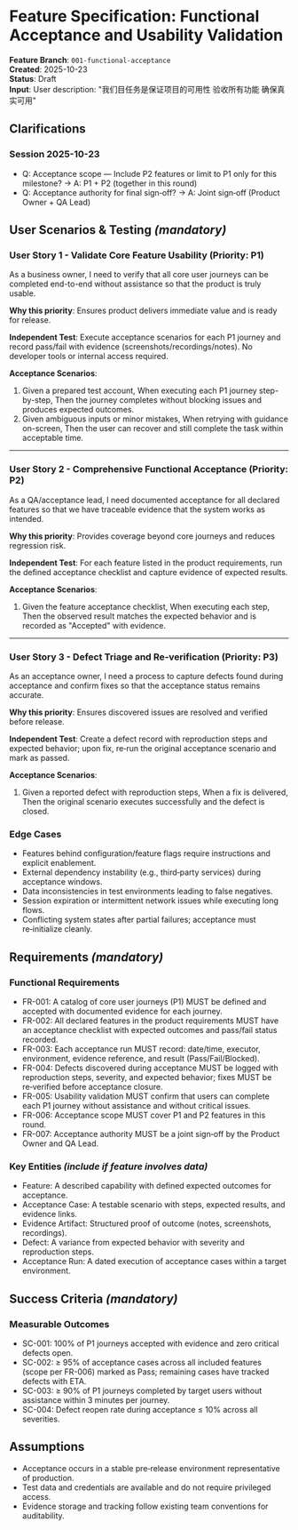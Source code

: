 # Feature Specification: Functional Acceptance and Usability Validation

**Feature Branch**: `001-functional-acceptance`  
**Created**: 2025-10-23  
**Status**: Draft  
**Input**: User description: "我们目任务是保证项目的可用性 验收所有功能 确保真实可用"

## Clarifications

### Session 2025-10-23

- Q: Acceptance scope — Include P2 features or limit to P1 only for this milestone? → A: P1 + P2 (together in this round)
- Q: Acceptance authority for final sign‑off? → A: Joint sign‑off (Product Owner + QA Lead)

## User Scenarios & Testing *(mandatory)*

### User Story 1 - Validate Core Feature Usability (Priority: P1)

As a business owner, I need to verify that all core user journeys can be completed
end-to-end without assistance so that the product is truly usable.

**Why this priority**: Ensures product delivers immediate value and is ready for release.

**Independent Test**: Execute acceptance scenarios for each P1 journey and record pass/fail
with evidence (screenshots/recordings/notes). No developer tools or internal access required.

**Acceptance Scenarios**:

1. Given a prepared test account, When executing each P1 journey step-by-step,
   Then the journey completes without blocking issues and produces expected outcomes.
2. Given ambiguous inputs or minor mistakes, When retrying with guidance on-screen,
   Then the user can recover and still complete the task within acceptable time.

---

### User Story 2 - Comprehensive Functional Acceptance (Priority: P2)

As a QA/acceptance lead, I need documented acceptance for all declared features so that
we have traceable evidence that the system works as intended.

**Why this priority**: Provides coverage beyond core journeys and reduces regression risk.

**Independent Test**: For each feature listed in the product requirements, run the defined
acceptance checklist and capture evidence of expected results.

**Acceptance Scenarios**:

1. Given the feature acceptance checklist, When executing each step, Then the observed
   result matches the expected behavior and is recorded as "Accepted" with evidence.

---

### User Story 3 - Defect Triage and Re‑verification (Priority: P3)

As an acceptance owner, I need a process to capture defects found during acceptance and
confirm fixes so that the acceptance status remains accurate.

**Why this priority**: Ensures discovered issues are resolved and verified before release.

**Independent Test**: Create a defect record with reproduction steps and expected behavior;
upon fix, re‑run the original acceptance scenario and mark as passed.

**Acceptance Scenarios**:

1. Given a reported defect with reproduction steps, When a fix is delivered,
   Then the original scenario executes successfully and the defect is closed.

### Edge Cases

- Features behind configuration/feature flags require instructions and explicit enablement.  
- External dependency instability (e.g., third‑party services) during acceptance windows.  
- Data inconsistencies in test environments leading to false negatives.  
- Session expiration or intermittent network issues while executing long flows.  
- Conflicting system states after partial failures; acceptance must re‑initialize cleanly.

## Requirements *(mandatory)*

### Functional Requirements

- FR-001: A catalog of core user journeys (P1) MUST be defined and accepted with
  documented evidence for each journey.
- FR-002: All declared features in the product requirements MUST have an acceptance
  checklist with expected outcomes and pass/fail status recorded.
- FR-003: Each acceptance run MUST record: date/time, executor, environment, evidence
  reference, and result (Pass/Fail/Blocked).
- FR-004: Defects discovered during acceptance MUST be logged with reproduction steps,
  severity, and expected behavior; fixes MUST be re‑verified before acceptance closure.
- FR-005: Usability validation MUST confirm that users can complete each P1 journey without
  assistance and without critical issues.
- FR-006: Acceptance scope MUST cover P1 and P2 features in this round.
- FR-007: Acceptance authority MUST be a joint sign‑off by the Product Owner and QA Lead.

### Key Entities *(include if feature involves data)*

- Feature: A described capability with defined expected outcomes for acceptance.
- Acceptance Case: A testable scenario with steps, expected results, and evidence links.
- Evidence Artifact: Structured proof of outcome (notes, screenshots, recordings).
- Defect: A variance from expected behavior with severity and reproduction steps.
- Acceptance Run: A dated execution of acceptance cases within a target environment.

## Success Criteria *(mandatory)*

### Measurable Outcomes

- SC-001: 100% of P1 journeys accepted with evidence and zero critical defects open.
- SC-002: ≥ 95% of acceptance cases across all included features (scope per FR-006) marked
  as Pass; remaining cases have tracked defects with ETA.
- SC-003: ≥ 90% of P1 journeys completed by target users without assistance within
  3 minutes per journey.
- SC-004: Defect reopen rate during acceptance ≤ 10% across all severities.

## Assumptions

- Acceptance occurs in a stable pre‑release environment representative of production.
- Test data and credentials are available and do not require privileged access.
- Evidence storage and tracking follow existing team conventions for auditability.
